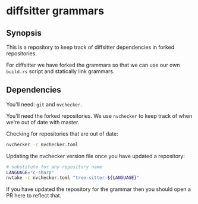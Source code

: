 # diffsitter grammars

## Synopsis

This is a repository to keep track of diffsitter dependencies in forked
repositories.

For diffsitter we have forked the grammars so that we can use our own
`build.rs` script and statically link grammars.

## Dependencies

You'll need: `git` and `nvchecker`.

You'll need the forked repositories. We use `nvchecker` to keep track of when
we're out of date with master.

Checking for repositories that are out of date:

```sh
nvchecker -c nvchecker.toml
```

Updating the nvchecker version file once you have updated a repository:

```sh
# substitute for any repository name
LANGUAGE="c-sharp"
nvtake -c nvchecker.toml "tree-sitter-${LANGUAGE}"
```

If you have updated the repository for the grammar then you should open a PR
here to reflect that.
